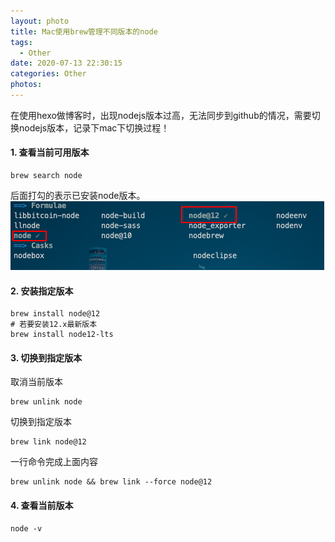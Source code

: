 ```yaml
---
layout: photo
title: Mac使用brew管理不同版本的node
tags:
  - Other
date: 2020-07-13 22:30:15
categories: Other
photos:
---
```

在使用hexo做博客时，出现nodejs版本过高，无法同步到github的情况，需要切换nodejs版本，记录下mac下切换过程！
<!--more-->
#### 1. 查看当前可用版本
```basic
brew search node
```
后面打勾的表示已安装node版本。
<img src="/image/Node/Node-1.png">
#### 2. 安装指定版本
```basic
brew install node@12
# 若要安装12.x最新版本
brew install node12-lts
```
#### 3. 切换到指定版本
取消当前版本
```basic
brew unlink node
```
切换到指定版本
```basic
brew link node@12
```
一行命令完成上面内容
```basic
brew unlink node && brew link --force node@12
```
#### 4. 查看当前版本
```basic
node -v
```

